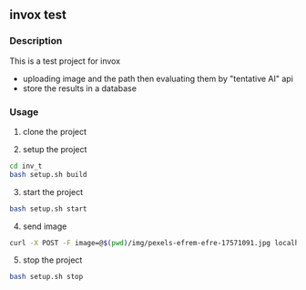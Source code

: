 ## invox test

### Description
This is a test project for invox
- uploading image and the path then evaluating them by "tentative AI" api
- store the results in a database

### Usage
1. clone the project

2. setup the project
```bash
cd inv_t
bash setup.sh build
```

3. start the project
```bash
bash setup.sh start
```

4. send image
```bash
curl -X POST -F image=@$(pwd)/img/pexels-efrem-efre-17571091.jpg localhost:3000/image_evaluation
```

5. stop the project
```bash
bash setup.sh stop
```
